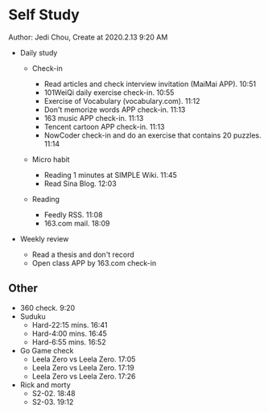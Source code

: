 # Self Study

Author: Jedi Chou, Create at 2020.2.13 9:20 AM

* Daily study
  * Check-in
    * Read articles and check interview invitation (MaiMai APP). 10:51
    * 101WeiQi daily exercise check-in. 10:55
    * Exercise of Vocabulary (vocabulary.com). 11:12
    * Don't memorize words APP check-in. 11:13
    * 163 music APP check-in. 11:13
    * Tencent cartoon APP check-in. 11:13
    * NowCoder check-in and do an exercise that contains 20 puzzles. 11:14

  * Micro habit
    * Reading 1 minutes at SIMPLE Wiki. 11:45
    * Read Sina Blog. 12:03

  * Reading
    * Feedly RSS. 11:08
    * 163.com mail. 18:09

* Weekly review
  * Read a thesis and don't record
  * Open class APP by 163.com check-in

## Other

* 360 check. 9:20
* Suduku
  * Hard-22:15 mins. 16:41
  * Hard-4:00 mins. 16:45
  * Hard-6:55 mins. 16:52
* Go Game check
  * Leela Zero vs Leela Zero. 17:05
  * Leela Zero vs Leela Zero. 17:19
  * Leela Zero vs Leela Zero. 17:26
* Rick and morty
  * S2-02. 18:48
  * S2-03. 19:12
